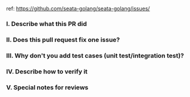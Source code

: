 ref: https://github.com/seata-golang/seata-golang/issues/<issueID>

### Ⅰ. Describe what this PR did


### Ⅱ. Does this pull request fix one issue?


### Ⅲ. Why don't you add test cases (unit test/integration test)? 


### Ⅳ. Describe how to verify it


### Ⅴ. Special notes for reviews
